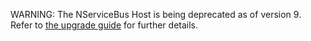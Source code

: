 WARNING: The NServiceBus Host is being deprecated as of version 9. Refer to [the upgrade guide](/nservicebus/upgrades/host-7to8.md) for further details.
